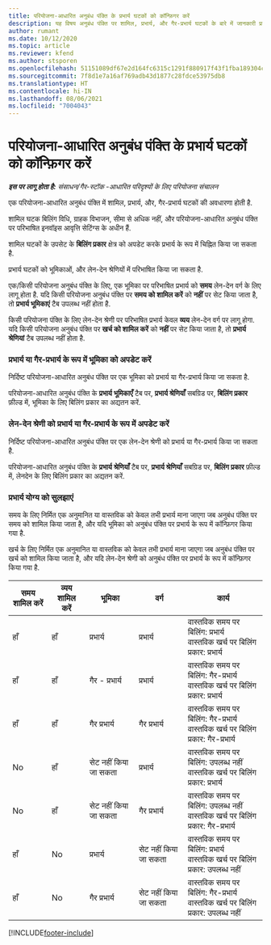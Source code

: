 ```yaml
---
title: परियोजना-आधारित अनुबंध पंक्ति के प्रभार्य घटकों को कॉन्फ़िगर करें
description: यह विषय अनुबंध पंक्ति पर शामिल, प्रभार्य, और गैर-प्रभार्य घटकों के बारे में जानकारी प्रदान करता है.
author: rumant
ms.date: 10/12/2020
ms.topic: article
ms.reviewer: kfend
ms.author: stsporen
ms.openlocfilehash: 51151089df67e2d164fc6315c1291f880917f43f1fba189304cb305ea973cecb
ms.sourcegitcommit: 7f8d1e7a16af769adb43d1877c28fdce53975db8
ms.translationtype: HT
ms.contentlocale: hi-IN
ms.lasthandoff: 08/06/2021
ms.locfileid: "7004043"
---
```

# <a name="configure-chargeable-components-of-a-project-contract-line"></a>परियोजना-आधारित अनुबंध पंक्ति के प्रभार्य घटकों को कॉन्फ़िगर करें

_**इस पर लागू होता है:** संसाधन/गैर-स्टॉक -आधारित परिदृश्यों के लिए परियोजना संचालन_

एक परियोजना-आधारित अनुबंध पंक्ति में शामिल, प्रभार्य, और, गैर-प्रभार्य घटकों की अवधारणा होती है.

शामिल घटक बिलिंग विधि, ग्राहक विभाजन, सीमा से अधिक नहीं, और परियोजना-आधारित अनुबंध पंक्ति पर परिभाषित इनवॉइस आवृत्ति सेटिंग्स के अधीन हैं.

शामिल घटकों के उपसेट के **बिलिंग प्रकार** क्षेत्र को अपडेट करके प्रभार्य के रूप में चिह्नित किया जा सकता है.

प्रभार्य घटकों को भूमिकाओं, और लेन-देन श्रेणियों में परिभाषित किया जा सकता है.

एक/किसी परियोजना अनुबंध पंक्ति के लिए, एक भूमिका पर परिभाषित प्रभार्य को **समय** लेन-देन वर्ग के लिए लागू होता है. यदि किसी परियोजना अनुबंध पंक्ति पर **समय को शामिल करें** को **नहीं** पर सेट किया जाता है, तो **प्रभार्य भूमिकाएं** टैब उपलब्ध नहीं होता है.

किसी परियोजना पंक्ति के लिए लेन-देन श्रेणी पर परिभाषित प्रभार्य केवल **व्यय** लेन-देन वर्ग पर लागू होगा. यदि किसी परियोजना अनुबंध पंक्ति पर **खर्च को शामिल करें** को **नहीं** पर सेट किया जाता है, तो **प्रभार्य श्रेणियां** टैब उपलब्ध नहीं होता है.

### <a name="update-a-role-to-be-chargeable-or-non-chargeable"></a>प्रभार्य या गैर-प्रभार्य के रूप में भूमिका को अपडेट करें

निर्दिष्ट परियोजना-आधारित अनुबंध पंक्ति पर एक भूमिका को प्रभार्य या गैर-प्रभार्य किया जा सकता है.

परियोजना-आधारित अनुबंध पंक्ति के **प्रभार्य भूमिकाएँ** टैब पर, **प्रभार्य श्रेणियाँ** सबग्रिड पर, **बिलिंग प्रकार** फ़ील्ड में, भूमिका के लिए बिलिंग प्रकार का अद्यतन करें.

### <a name="update-a-transaction-category-to-be-chargeable-or-non-chargeable"></a>लेन-देन श्रेणी को प्रभार्य या गैर-प्रभार्य के रूप में अपडेट करें

निर्दिष्ट परियोजना-आधारित अनुबंध पंक्ति पर एक लेन-देन श्रेणी को प्रभार्य या गैर-प्रभार्य किया जा सकता है.

परियोजना-आधारित अनुबंध पंक्ति के **प्रभार्य श्रेणियाँ** टैब पर, **प्रभार्य श्रेणियाँ** सबग्रिड पर, **बिलिंग प्रकार** फ़ील्ड में, लेनदेन के लिए बिलिंग प्रकार का अद्यतन करें.

### <a name="resolve-chargeability"></a>प्रभार्य योग्य को सुलझाएं

समय के लिए निर्मित एक अनुमानित या वास्तविक को केवल तभी प्रभार्य माना जाएगा जब अनुबंध पंक्ति पर समय को शामिल किया जाता है, और यदि भूमिका को अनुबंध पंक्ति पर प्रभार्य के रूप में कॉन्फ़िगर किया गया है.

खर्च के लिए निर्मित एक अनुमानित या वास्तविक को केवल तभी प्रभार्य माना जाएगा जब अनुबंध पंक्ति पर खर्च को शामिल किया जाता है, और यदि लेन-देन श्रेणी को अनुबंध पंक्ति पर प्रभार्य के रूप में कॉन्फ़िगर किया गया है.

| समय शामिल करें | व्यय शामिल करें | भूमिका | वर्ग | कार्य |
| --- | --- | --- | --- | --- |
| हाँ | हाँ | प्रभार्य | प्रभार्य | वास्तविक समय पर बिलिंग: प्रभार्य </br>वास्तविक खर्च पर बिलिंग प्रकार: प्रभार्य |
| हाँ | हाँ | गैर - प्रभार्य | प्रभार्य | वास्तविक समय पर बिलिंग: गैर-प्रभार्य </br>वास्तविक खर्च पर बिलिंग प्रकार: प्रभार्य |
| हाँ | हाँ | गैर प्रभार्य | गैर प्रभार्य | वास्तविक समय पर बिलिंग: गैर-प्रभार्य </br>वास्तविक खर्च पर बिलिंग प्रकार: गैर-प्रभार्य |
| No | हाँ | सेट नहीं किया जा सकता | प्रभार्य | वास्तविक समय पर बिलिंग: उपलब्ध नहीं </br>वास्तविक खर्च पर बिलिंग प्रकार: प्रभार्य |
| No | हाँ | सेट नहीं किया जा सकता | गैर प्रभार्य | वास्तविक समय पर बिलिंग: उपलब्ध नहीं </br>वास्तविक खर्च पर बिलिंग प्रकार: गैर-प्रभार्य |
| हाँ | No | प्रभार्य | सेट नहीं किया जा सकता | वास्तविक समय पर बिलिंग: प्रभार्य </br>वास्तविक खर्च पर बिलिंग प्रकार: उपलब्ध नहीं |
| हाँ | No | गैर प्रभार्य | सेट नहीं किया जा सकता | वास्तविक समय पर बिलिंग: गैर-प्रभार्य </br> वास्तविक खर्च पर बिलिंग प्रकार: उपलब्ध नहीं |


[!INCLUDE[footer-include](../includes/footer-banner.md)]
